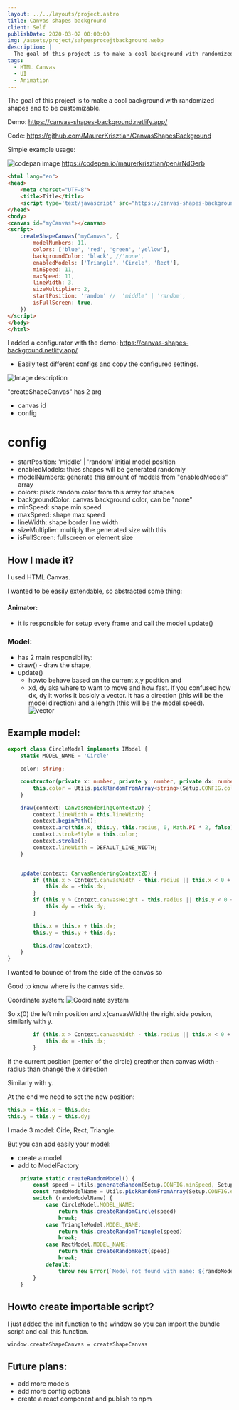```yaml
---
layout: ../../layouts/project.astro
title: Canvas shapes background
client: Self
publishDate: 2020-03-02 00:00:00
img: /assets/project/sahpesprocejtbackground.webp
description: |
  The goal of this project is to make a cool background with randomized shapes and to be customizable.
tags:
  - HTML Canvas
  - UI
  - Animation
---
```


The goal of this project is to make a cool background with randomized shapes and to be customizable.

Demo: https://canvas-shapes-background.netlify.app/

Code: https://github.com/MaurerKrisztian/CanvasShapesBackground


Simple example usage:

![codepan image](https://dev-to-uploads.s3.amazonaws.com/uploads/articles/14pnxy4o6w6jt9e35bpv.gif)
 https://codepen.io/maurerkrisztian/pen/rNdGerb

```html
<html lang="en">
<head>
    <meta charset="UTF-8">
    <title>Title</title>
    <script type='text/javascript' src="https://canvas-shapes-background.netlify.app/bundle.js"></script>
</head>
<body>
<canvas id="myCanvas"></canvas>
<script>
    createShapeCanvas("myCanvas", {
        modelNumbers: 11,
        colors: ['blue', 'red', 'green', 'yellow'],
        backgroundColor: 'black', //'none',
        enabledModels: ['Triangle', 'Circle', 'Rect'],
        minSpeed: 11,
        maxSpeed: 11,
        lineWidth: 3,
        sizeMultiplier: 2,
        startPosition: 'random' //  'middle' | 'random',
        isFullScreen: true,
    })
</script>
</body>
</html>
```
I added a configurator with the demo: https://canvas-shapes-background.netlify.app/
- Easily test different configs and copy the configured settings.
 

![Image description](https://dev-to-uploads.s3.amazonaws.com/uploads/articles/pmy22nxbd7k5ffjatfs9.gif)




"createShapeCanvas" has 2 arg
- canvas id
- config

# config

- startPosition:  'middle' | 'random' initial model position
- enabledModels: thies shapes will be generated randomly
- modelNumbers: generate this amount of models from "enabledModels" array
- colors: pisck random color from this array for shapes
- backgroundColor: canvas background color, can be "none"
- minSpeed: shape min speed
- maxSpeed: shape max speed
- lineWidth: shape border line width
- sizeMultiplier: multiply the generated size with this
- isFullScreen: fullscreen or element size



##  How I made it?
I used HTML Canvas.

I wanted to be easily extendable, so abstracted some thing:
####  Animator: 
- it is responsible for setup every frame and call the modell update()

### Model: 
- has 2 main responsibility: 
- draw() - draw the shape,
- update() 
  - howto behave based on the current x,y position and 
  - xd, dy aka where to want to move and how fast.
If you confused how dx, dy it works it basicly a vector.
it has a direction (this will be the model direction) and a length (this will be the model speed).
![vector](https://dev-to-uploads.s3.amazonaws.com/uploads/articles/y7prvze366i4pe2gaw0o.png)
 

## Example model:

```typescript
export class CircleModel implements IModel {
    static MODEL_NAME = 'Circle'

    color: string;

    constructor(private x: number, private y: number, private dx: number, private dy: number, private radius: number, private lineWidth: number = Setup.CONFIG.lineWidth) {
        this.color = Utils.pickRandomFromArray<string>(Setup.CONFIG.colors)
    }

    draw(context: CanvasRenderingContext2D) {
        context.lineWidth = this.lineWidth;
        context.beginPath();
        context.arc(this.x, this.y, this.radius, 0, Math.PI * 2, false);
        context.strokeStyle = this.color;
        context.stroke();
        context.lineWidth = DEFAULT_LINE_WIDTH;
    }


    update(context: CanvasRenderingContext2D) {
        if (this.x > Context.canvasWidth - this.radius || this.x < 0 + this.radius) {
            this.dx = -this.dx;
        }
        if (this.y > Context.canvasHeight - this.radius || this.y < 0 + this.radius) {
            this.dy = -this.dy;
        }

        this.x = this.x + this.dx;
        this.y = this.y + this.dy;

        this.draw(context);
    }
}
```

I wanted to baunce of from the side of the canvas so 

Good to know where is the canvas side.

Coordinate system:
![Coordinate system](https://dev-to-uploads.s3.amazonaws.com/uploads/articles/xm4ejtneabm0tqnm8z3d.png)
 
So x(0) the left min position and x(canvasWidth) the right side posion, similarly with y.

```typescript
        if (this.x > Context.canvasWidth - this.radius || this.x < 0 + this.radius) {
            this.dx = -this.dx;
        }
```
If the current position (center of the circle) greather than canvas width - radius than change the x direction

Similarly with y.


At the end we need to set the new position:
```typescript
this.x = this.x + this.dx;
this.y = this.y + this.dy;
```

I made 3 model: Cirle, Rect, Triangle. 

But you can add easily your model:
- create a model
- add to ModelFactory

```typescript
    private static createRandomModel() {
        const speed = Utils.generateRandom(Setup.CONFIG.minSpeed, Setup.CONFIG.maxSpeed)
        const randoModelName = Utils.pickRandomFromArray(Setup.CONFIG.enabledModels)
        switch (randoModelName) {
            case CircleModel.MODEL_NAME:
                return this.createRandomCircle(speed)
                break;
            case TriangleModel.MODEL_NAME:
                return this.createRandomTriangle(speed)
                break;
            case RectModel.MODEL_NAME:
                return this.createRandomRect(speed)
                break;
            default:
                throw new Error(`Model not found with name: ${randoModelName}`)
        }
    }
```

## Howto create importable script?

I just added the init function to the window so you can import the bundle script and call this function.

```
window.createShapeCanvas = createShapeCanvas
```

## Future plans:
- add more models
- add more config options
- create a react component and publish to npm


